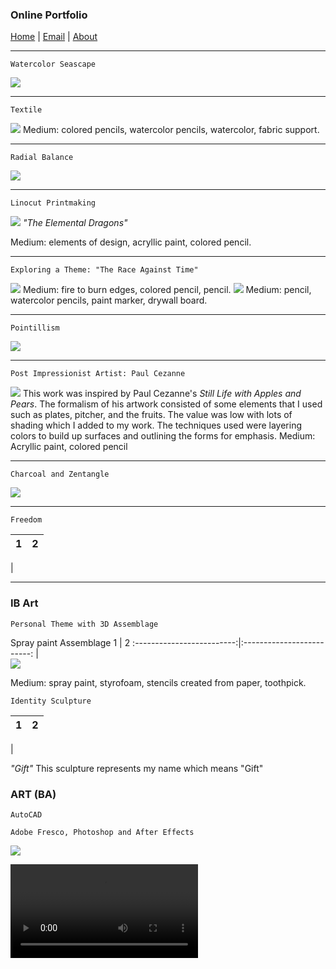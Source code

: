 ### Online Portfolio
[Home](https://hibah-ali.github.io/)    |   [Email](mailto:hibahalei@gmail.com)   |   [About]()

<hr>

```
Watercolor Seascape
```
![](IMG_2123.jpg)

<hr>

```
Textile
```
![](IMG_1972.jpg)
Medium: colored pencils, watercolor pencils, watercolor, fabric support.
<hr>

```
Radial Balance
```
![](IMG_2126.jpg)
<hr>

```
Linocut Printmaking
```
![](IMG_2071.jpg)
_"The Elemental Dragons"_

Medium: elements of design, acryllic paint, colored pencil.
<hr>

```
Exploring a Theme: "The Race Against Time"
```
![](IMG_2084.jpg)
Medium: fire to burn edges, colored pencil, pencil.
![](IMG_2067.jpg)
Medium: pencil, watercolor pencils, paint marker, drywall board.
<hr>

```
Pointillism
```
![](IMG_2069.jpg)
<hr>

```
Post Impressionist Artist: Paul Cezanne
```
![](IMG_2070.jpg)
This work was inspired by Paul Cezanne's _Still Life with Apples and Pears_. The formalism of his artwork consisted of some elements that I used such as plates, pitcher, and the fruits. The value was low with lots of shading which I added to my work. The techniques used were layering colors to build up surfaces and outlining the forms for emphasis.
Medium: Acryllic paint, colored pencil
<hr>

```
Charcoal and Zentangle
```
![](IMG_2124.jpg)
<hr>

```
Freedom
```
1             |  2
:-------------------------:|:-------------------------:
  |  
  <hr>

### IB Art
```
Personal Theme with 3D Assemblage
```
Spray paint Assemblage
1             |  2
:-------------------------:|:-------------------------:
  |  
![](IMG_2110.jpg)

Medium: spray paint, styrofoam, stencils created from paper, toothpick.

```
Identity Sculpture
```
1             |  2
:-------------------------:|:-------------------------:
  | 

_"Gift"_
This sculpture represents my name which means "Gift"

### ART (BA)
```
AutoCAD
```


```
Adobe Fresco, Photoshop and After Effects
```

![](2_HALI_SquashStretchPose_Sept_17_21.gif)

![](8_Timing_and_Secondary_Action.mp4)



